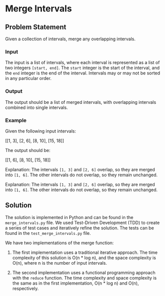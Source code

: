# Merge Intervals

## Problem Statement

Given a collection of intervals, merge any overlapping intervals.

### Input

The input is a list of intervals, where each interval is represented as a list of two integers `[start, end]`. The `start` integer is the start of the interval, and the `end` integer is the end of the interval. Intervals may or may not be sorted in any particular order.

### Output

The output should be a list of merged intervals, with overlapping intervals combined into single intervals.

### Example

Given the following input intervals:

[[1, 3], [2, 6], [8, 10], [15, 18]]


The output should be:

[[1, 6], [8, 10], [15, 18]]

Explanation: The intervals `[1, 3]` and `[2, 6]` overlap, so they are merged into `[1, 6]`. The other intervals do not overlap, so they remain unchanged.

Explanation: The intervals `[1, 3]` and `[2, 6]` overlap, so they are merged into `[1, 6]`. The other intervals do not overlap, so they remain unchanged.

## Solution

The solution is implemented in Python and can be found in the `merge_intervals.py` file. We used Test-Driven Development (TDD) to create a series of test cases and iteratively refine the solution. The tests can be found in the `test_merge_intervals.py` file.

We have two implementations of the merge function:

1. The first implementation uses a traditional iterative approach. The time complexity of this solution is O(n * log n), and the space complexity is O(n), where n is the number of input intervals.

2. The second implementation uses a functional programming approach with the `reduce` function. The time complexity and space complexity is the same as in the first implementation, O(n * log n) and O(n), respectively.